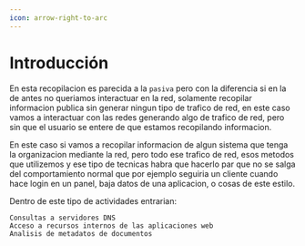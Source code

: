 ```yaml
---
icon: arrow-right-to-arc
---
```


# Introducción

En esta recopilacion es parecida a la `pasiva` pero con la diferencia si en la de antes no queriamos interactuar en la red, solamente recopilar informacion publica sin generar ningun tipo de trafico de red, en este caso vamos a interactuar con las redes generando algo de trafico de red, pero sin que el usuario se entere de que estamos recopilando informacion.

En este caso si vamos a recopilar informacion de algun sistema que tenga la organizacion mediante la red, pero todo ese trafico de red, esos metodos que utilizemos y ese tipo de tecnicas habra que hacerlo par que no se salga del comportamiento normal que por ejemplo seguiria un cliente cuando hace login en un panel, baja datos de una aplicacion, o cosas de este estilo.

Dentro de este tipo de actividades entrarian:

```
Consultas a servidores DNS
Acceso a recursos internos de las aplicaciones web
Analisis de metadatos de documentos
```
